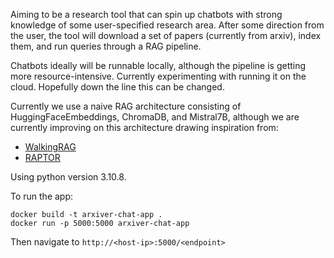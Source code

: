 
Aiming to be a research tool that can spin up chatbots with strong knowledge of some user-specified research area. After some direction from the user, the tool will download a set of papers (currently from arxiv), index them, and run queries through a RAG pipeline.

Chatbots ideally will be runnable locally, although the pipeline is getting more resource-intensive. Currently experimenting with running it on the cloud. Hopefully down the line this can be changed.

Currently we use a naive RAG architecture consisting of HuggingFaceEmbeddings, ChromaDB, and Mistral7B, although we are currently improving on this architecture drawing inspiration from:
- [WalkingRAG](https://twitter.com/hrishioa/status/1745835962108985737)
- [RAPTOR](https://github.com/parthsarthi03/raptor)

Using python version 3.10.8.

To run the app:
```
docker build -t arxiver-chat-app .
docker run -p 5000:5000 arxiver-chat-app
```
Then navigate to `http://<host-ip>:5000/<endpoint>`
